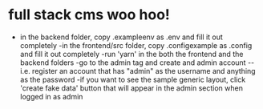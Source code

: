 # full stack cms woo hoo!

- in the backend folder, copy .exampleenv as .env and fill it out completely
-in the frontend/src folder, copy .configexample as .config and fill it out completely
-run 'yarn' in the both the frontend and the backend folders
-go to the admin tag and create and admin account -- i.e. register an account that has "admin" as the username and anything as the password
-if you want to see the sample generic layout, click 'create fake data' button that will appear in the admin section when logged in as admin